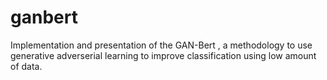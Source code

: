 # ganbert
Implementation and presentation of the GAN-Bert , a methodology to use generative adverserial learning to improve classification using low amount of data.

